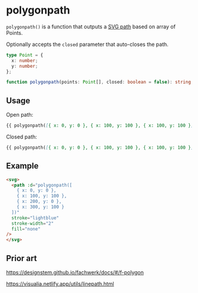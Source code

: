 # polygonpath

`polygonpath()` is a function that outputs a [SVG path](https://developer.mozilla.org/en-US/docs/Web/SVG/Tutorial/Paths) based on array of Points.

Optionally accepts the `closed` parameter that auto-closes the path.

```ts
type Point = {
  x: number;
  y: number;
};

function polygonpath(points: Point[], closed: boolean = false): string;
```

## Usage

Open path:

```md
{{ polygonpath([{ x: 0, y: 0 }, { x: 100, y: 100 }, { x: 100, y: 100 }]) }}
```

Closed path:

```md
{{ polygonpath([{ x: 0, y: 0 }, { x: 100, y: 100 }, { x: 100, y: 100 }], closed = true) }}
```

## Example

```md
<svg>
  <path :d="polygonpath([
    { x: 0, y: 0 },
    { x: 100, y: 100 },
    { x: 200, y: 0 },
    { x: 300, y: 100 }
  ])"
  stroke="lightblue"
  stroke-width="2"
  fill="none"
/>
</svg>
```

## Prior art

https://designstem.github.io/fachwerk/docs/#/f-polygon

https://visualia.netlify.app/utils/linepath.html
